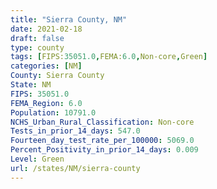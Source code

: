 ```yaml
---
title: "Sierra County, NM"
date: 2021-02-18
draft: false
type: county
tags: [FIPS:35051.0,FEMA:6.0,Non-core,Green]
categories: [NM]
County: Sierra County
State: NM
FIPS: 35051.0
FEMA_Region: 6.0
Population: 10791.0
NCHS_Urban_Rural_Classification: Non-core
Tests_in_prior_14_days: 547.0
Fourteen_day_test_rate_per_100000: 5069.0
Percent_Positivity_in_prior_14_days: 0.009
Level: Green
url: /states/NM/sierra-county
---
```



